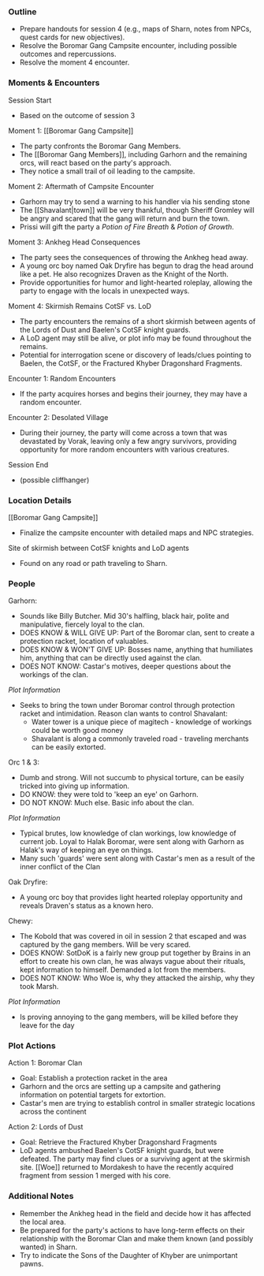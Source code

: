 ### Outline

- Prepare handouts for session 4 (e.g., maps of Sharn, notes from NPCs, quest cards for new objectives).
- Resolve the Boromar Gang Campsite encounter, including possible outcomes and repercussions.
- Resolve the moment 4 encounter.

### Moments & Encounters

Session Start

- Based on the outcome of session 3

Moment 1: [[Boromar Gang Campsite]]

- The party confronts the Boromar Gang Members.
- The [[Boromar Gang Members]], including Garhorn and the remaining orcs, will react based on the party's approach.
- They notice a small trail of oil leading to the campsite.

Moment 2: Aftermath of Campsite Encounter

- Garhorn may try to send a warning to his handler via his sending stone
- The [[Shavalant|town]] will be very thankful, though Sheriff Gromley will be angry and scared that the gang will return and burn the town.
- Prissi will gift the party a *Potion of Fire Breath* & *Potion of Growth*.

Moment 3: Ankheg Head Consequences

- The party sees the consequences of throwing the Ankheg head away.
- A young orc boy named Oak Dryfire has begun to drag the head around like a pet. He also recognizes Draven as the Knight of the North.
- Provide opportunities for humor and light-hearted roleplay, allowing the party to engage with the locals in unexpected ways.

Moment 4: Skirmish Remains CotSF vs. LoD

- The party encounters the remains of a short skirmish between agents of the Lords of Dust and Baelen's CotSF knight guards.
- A LoD agent may still be alive, or plot info may be found throughout the remains.
- Potential for interrogation scene or discovery of leads/clues pointing to Baelen, the CotSF, or the Fractured Khyber Dragonshard Fragments.

Encounter 1: Random Encounters

- If the party acquires horses and begins their journey, they may have a random encounter.

Encounter 2: Desolated Village

- During their journey, the party will come across a town that was devastated by Vorak, leaving only a few angry survivors, providing opportunity for more random encounters with various creatures.

Session End

- (possible cliffhanger)

### Location Details

[[Boromar Gang Campsite]]

- Finalize the campsite encounter with detailed maps and NPC strategies.

Site of skirmish between CotSF knights and LoD agents

- Found on any road or path traveling to Sharn.

### People

Garhorn:

- Sounds like Billy Butcher. Mid 30's halfling, black hair, polite and manipulative, fiercely loyal to the clan.
- DOES KNOW & WILL GIVE UP: Part of the Boromar clan, sent to create a protection racket, location of valuables.
- DOES KNOW & WON'T GIVE UP: Bosses name, anything that humiliates him, anything that can be directly used against the clan.
- DOES NOT KNOW: Castar's motives, deeper questions about the workings of the clan.

_Plot Information_
- Seeks to bring the town under Boromar control through protection racket and intimidation. Reason clan wants to control Shavalant:
	- Water tower is a unique piece of magitech - knowledge of workings could be worth good money
	- Shavalant is along a commonly traveled road - traveling merchants can be easily extorted.


Orc 1 & 3:

- Dumb and strong. Will not succumb to physical torture, can be easily tricked into giving up information.
- DO KNOW: they were told to 'keep an eye' on Garhorn.
- DO NOT KNOW: Much else. Basic info about the clan.

_Plot Information_

- Typical brutes, low knowledge of clan workings, low knowledge of current job. Loyal to Halak Boromar, were sent along with Garhorn as Halak's way of keeping an eye on things.
- Many such 'guards' were sent along with Castar's men as a result of the inner conflict of the Clan

Oak Dryfire:

- A young orc boy that provides light hearted roleplay opportunity and reveals Draven's status as a known hero.

Chewy:

- The Kobold that was covered in oil in session 2 that escaped and was captured by the gang members. Will be very scared.
- DOES KNOW: SotDoK is a fairly new group put together by Brains in an effort to create his own clan, he was always vague about their rituals, kept information to himself. Demanded a lot from the members.
- DOES NOT KNOW: Who Woe is, why they attacked the airship, why they took Marsh.

_Plot Information_

- Is proving annoying to the gang members, will be killed before they leave for the day

### Plot Actions

Action 1: Boromar Clan

- Goal: Establish a protection racket in the area
- Garhorn and the orcs are setting up a campsite and gathering information on potential targets for extortion.
- Castar's men are trying to establish control in smaller strategic locations across the continent

Action 2: Lords of Dust

- Goal: Retrieve the Fractured Khyber Dragonshard Fragments
- LoD agents ambushed Baelen's CotSF knight guards, but were defeated. The party may find clues or a surviving agent at the skirmish site. [[Woe]] returned to Mordakesh to have the recently acquired fragment from session 1 merged with his core.

### Additional Notes

- Remember the Ankheg head in the field and decide how it has affected the local area.
- Be prepared for the party's actions to have long-term effects on their relationship with the Boromar Clan and make them known (and possibly wanted) in Sharn.
- Try to indicate the Sons of the Daughter of Khyber are unimportant pawns.
